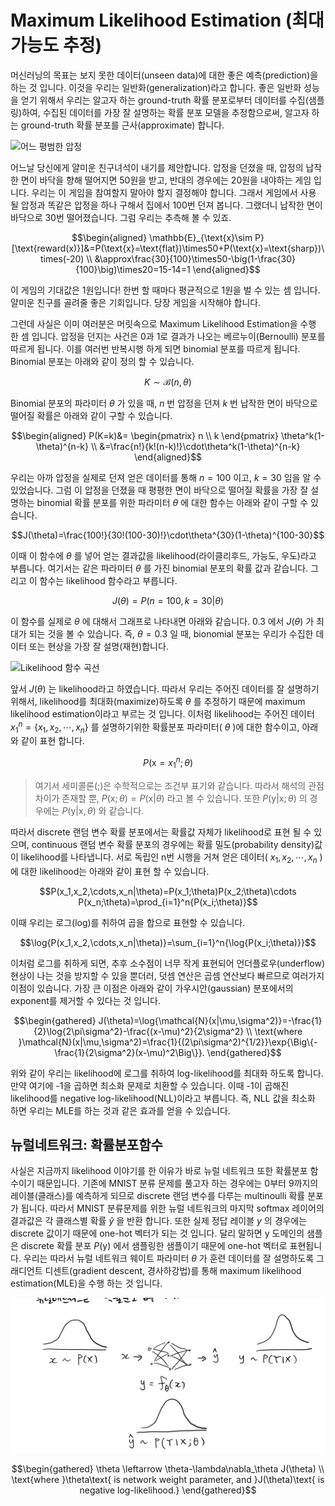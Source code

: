 # Maximum Likelihood Estimation (최대 가능도 추정)

머신러닝의 목표는 보지 못한 데이터(unseen data)에 대한 좋은 예측(prediction)을 하는 것 입니다. 이것을 우리는 일반화(generalization)라고 합니다. 좋은 일반화 성능을 얻기 위해서 우리는 알고자 하는 ground-truth 확률 분포로부터 데이터를 수집(샘플링)하여, 수집된 데이터를 가장 잘 설명하는 확률 분포 모델을 추정함으로써, 알고자 하는 ground-truth 확률 분포를 근사(approximate) 합니다.

![어느 평범한 압정](../assets/basic_math-push_pin.png)

어느날 당신에게 얄미운 친구녀석이 내기를 제안합니다. 압정을 던졌을 때, 압정의 납작한 면이 바닥을 향해 떨어지면 50원을 받고, 반대의 경우에는 20원을 내야하는 게임 입니다. 우리는 이 게임을 참여할지 말아야 할지 결정해야 합니다. 그래서 게임에서 사용 될 압정과 똑같은 압정을 하나 구해서 집에서 100번 던져 봅니다. 그랬더니 납작한 면이 바닥으로 30번 떨어졌습니다. 그럼 우리는 추측해 볼 수 있죠.

$$\begin{aligned}
\mathbb{E}_{\text{x}\sim P}[\text{reward(x)}]&=P(\text{x}=\text{flat})\times50+P(\text{x}=\text{sharp})\times(-20) \\
&\approx\frac{30}{100}\times50-\big(1-\frac{30}{100}\big)\times20=15-14=1
\end{aligned}$$

이 게임의 기대값은 1원입니다! 한번 할 때마다 평균적으로 1원을 벌 수 있는 셈 입니다. 얄미운 친구를 골려줄 좋은 기회입니다. 당장 게임을 시작해야 합니다.

그런데 사실은 이미 여러분은 머릿속으로 Maximum Likelihood Estimation을 수행 한 셈 입니다. 압정을 던지는 사건은 0과 1로 결과가 나오는 베르누이(Bernoulli) 분포를 따르게 됩니다. 이를 여러번 반복시행 하게 되면 binomial 분포를 따르게 됩니다. Binomial 분포는 아래와 같이 정의 할 수 있습니다.

$$K\sim\mathcal{B}(n,\theta)$$

Binomial 분포의 파라미터 $\theta$ 가 있을 때, $n$ 번 압정을 던져 $k$ 번 납작한 면이 바닥으로 떨어질 확률은 아래와 같이 구할 수 있습니다.

$$\begin{aligned}
P(K=k)&=
\begin{pmatrix}
   n \\
   k
\end{pmatrix}
\theta^k(1-\theta)^{n-k} \\
&=\frac{n!}{k!(n-k)!}\cdot\theta^k(1-\theta)^{n-k}
\end{aligned}$$

우리는 아까 압정을 실제로 던져 얻은 데이터를 통해 $n=100$ 이고, $k=30$ 임을 알 수 있었습니다. 그럼 이 압정을 던졌을 때 평평한 면이 바닥으로 떨어질 확률을 가장 잘 설명하는 binomial 확률 분포를 위한 파라미터 $\theta$ 에 대한 함수는 아래와 같이 구할 수 있습니다.

$$J(\theta)=\frac{100!}{30!(100-30)!}\cdot\theta^{30}(1-\theta)^{100-30}$$

이때 이 함수에 $\theta$ 를 넣어 얻는 결과값을 likelihood(라이클리후드, 가능도, 우도)라고 부릅니다. 여기서는 같은 파라미터 $\theta$ 를 가진 binomial 분포의 확률 값과 같습니다. 그리고 이 함수는 likelihood 함수라고 부릅니다.

$$J(\theta)=P(n=100,k=30|\theta)$$

이 함수를 실제로 $\theta$ 에 대해서 그래프로 나타내면 아래와 같습니다. 0.3 에서 $J(\theta)$ 가 최대가 되는 것을 볼 수 있습니다. 즉, $\theta=0.3$ 일 때, bionomial 분포는 우리가 수집한 데이터 또는 현상을 가장 잘 설명(재현)합니다.

![Likelihood 함수 곡선](../assets/basic_math-binomial.png)

앞서 $J(\theta)$ 는 likelihood라고 하였습니다. 따라서 우리는 주어진 데이터를 잘 설명하기 위해서, likelihood를 최대화(maximize)하도록 $\theta$ 를 추정하기 때문에 maximum likelihood estimation이라고 부르는 것 입니다. 이처럼 likelihood는 주어진 데이터 $x_1^n=\{x_1,x_2,\cdots,x_n\}$ 를 설명하기위한 확률분포 파라미터( $\theta$ )에 대한 함수이고, 아래와 같이 표현 합니다.

$$P(\text{x}=x_1^n;\theta)$$

> 여기서 세미콜론(;)은 수학적으로는 조건부 표기와 같습니다. 따라서 해석의 관점 차이가 존재할 뿐, $P(\text{x};\theta)=P(\text{x}|\theta)$ 라고 볼 수 있습니다. 또한 $P(\text{y}|\text{x};\theta)$ 의 경우에는 $P(\text{y}|\text{x},\theta)$ 와 같습니다.

따라서 discrete 랜덤 변수 확률 분포에서는 확률값 자체가 likelihood로 표현 될 수 있으며, continuous 랜덤 변수 확률 분포의 경우에는 확률 밀도(probability density)값이 likelihood를 나타냅니다. 서로 독립인 n번 시행을 거쳐 얻은 데이터( $x_1, x_2, \cdots, x_n$ )에 대한 likelihood는 아래와 같이 표현 할 수 있습니다.

$$P(x_1,x_2,\cdots,x_n|\theta)=P(x_1;\theta)P(x_2;\theta)\cdots P(x_n;\theta)=\prod_{i=1}^n{P(x_i;\theta)}$$

이때 우리는 로그(log)를 취하여 곱을 합으로 표현할 수 있습니다.

$$\log{P(x_1,x_2,\cdots,x_n|\theta)}=\sum_{i=1}^n{\log{P(x_i;\theta)}}$$

이처럼 로그를 취하게 되면, 추후 소수점이 너무 작게 표현되어 언더플로우(underflow) 현상이 나는 것을 방지할 수 있을 뿐더러, 덧셈 연산은 곱셈 연산보다 빠르므로 여러가지 이점이 있습니다. 가장 큰 이점은 아래와 같이 가우시안(gaussian) 분포에서의 exponent를 제거할 수 있다는 것 입니다.

$$\begin{gathered}
J(\theta)=\log{\mathcal{N}(x|\mu,\sigma^2)}=-\frac{1}{2}\log{2\pi\sigma^2}-\frac{(x-\mu)^2}{2\sigma^2} \\
\text{where }\mathcal{N}(x|\mu,\sigma^2)=\frac{1}{(2\pi\sigma^2)^{1/2}}\exp{\Big\{-\frac{1}{2\sigma^2}(x-\mu)^2\Big\}}.
\end{gathered}$$

위와 같이 우리는 likelihood에 로그를 취하여 log-likelihood를 최대화 하도록 합니다. 만약 여기에 -1을 곱하면 최소화 문제로 치환할 수 있습니다. 이때 -1이 곱해진 likelihood를 negative log-likelihood(NLL)이라고 부릅니다. 즉, NLL 값을 최소화 하면 우리는 MLE를 하는 것과 같은 효과를 얻을 수 있습니다.

## 뉴럴네트워크: 확률분포함수

사실은 지금까지 likelihood 이야기를 한 이유가 바로 뉴럴 네트워크 또한 확률분포 함수이기 때문입니다. 기존에 MNIST 분류 문제를 풀고자 하는 경우에는 0부터 9까지의 레이블(클래스)를 예측하게 되므로 discrete 랜덤 변수를 다루는 multinoulli 확률 분포가 됩니다. 따라서 MNIST 분류문제를 위한 뉴럴 네트워크의 마지막 softmax 레이어의 결과값은 각 클래스별 확률 $\hat{y}$ 을 반환 합니다. 또한 실제 정답 레이블 $y$ 의 경우에는 discrete 값이기 때문에 one-hot 벡터가 되는 것 입니다. 달리 말하면 $\text{y}$ 도메인의 샘플은 discrete 확률 분포 $P(\text{y})$ 에서 샘플링한 샘플이기 때문에 one-hot 벡터로 표현됩니다. 우리는 따라서 뉴럴 네트워크 웨이트 파라미터 $\theta$ 가 훈련 데이터를 잘 설명하도록 그래디언트 디센트(gradient descent, 경사하강법)를 통해 maximum likelihood estimation(MLE)을 수행 하는 것 입니다.

![뉴럴 네트워크는 확률분포 함수 입니다.](../assets/basic_math-nn_is_prob_dist.png)

$$\begin{gathered}
\theta \leftarrow \theta-\lambda\nabla_\theta J(\theta) \\
\text{where }\theta\text{ is network weight parameter, and }J(\theta)\text{ is negative log-likelihood.}
\end{gathered}$$
